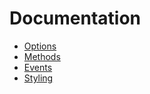 # Documentation

* [Options](options.md)
* [Methods](methods.md)
* [Events](events.md)
* [Styling](styling.md)
